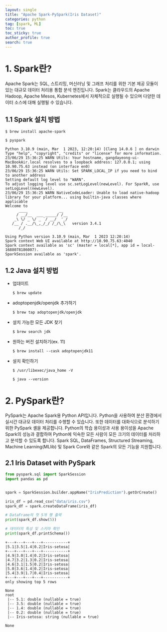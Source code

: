 ```yaml
---
layout: single
title: "Apache Spark-PySpark(Iris Dataset)"
categories: python
tag: [spark, ML]
toc: true
toc_sticky: true
author_profile: true
search: true
---
```


# 1. Spark란?
Apache Spark는 SQL, 스트리밍, 머신러닝 및 그래프 처리를 위한 기본 제공 모듈이 있는 대규모 데이터 처리용 통합 분석 엔진입니다. Spark는 클라우드의 Apache Hadoop, Apache Mesos, Kubernetes에서 자체적으로 실행될 수 있으며 다양한 데이터 소스에 대해 실행될 수 있습니다.

## 1.1 Spark 설치 방법
```
$ brew install apache-spark
```

```
$ pyspark

Python 3.10.9 (main, Mar  1 2023, 12:20:14) [Clang 14.0.6 ] on darwin
Type "help", "copyright", "credits" or "license" for more information.
23/06/29 15:36:25 WARN Utils: Your hostname, gangdayeong-ui-MacBookAir.local resolves to a loopback address: 127.0.0.1; using 10.90.75.63 instead (on interface en0)
23/06/29 15:36:25 WARN Utils: Set SPARK_LOCAL_IP if you need to bind to another address
Setting default log level to "WARN".
To adjust logging level use sc.setLogLevel(newLevel). For SparkR, use setLogLevel(newLevel).
23/06/29 15:36:25 WARN NativeCodeLoader: Unable to load native-hadoop library for your platform... using builtin-java classes where applicable
Welcome to
      ____              __
     / __/__  ___ _____/ /__
    _\ \/ _ \/ _ `/ __/  '_/
   /__ / .__/\_,_/_/ /_/\_\   version 3.4.1
      /_/

Using Python version 3.10.9 (main, Mar  1 2023 12:20:14)
Spark context Web UI available at http://10.90.75.63:4040
Spark context available as 'sc' (master = local[*], app id = local-1688078186007).
SparkSession available as 'spark'.
```

## 1.2 Java 설치 방법
- 업데이트
    ```
    $ brew update
    ```
- adoptopenjdk/openjdk 추가하기
    ```
    $ brew tap adoptopenjdk/openjdk
    ```
- 설치 가능한 모든 JDK 찾기
    ```
    $ brew search jdk
    ```
- 원하는 버전 설치하기(ex. 11)
    ```
    $ brew install --cask adoptopenjdk11
    ```
- 설치 확인하기
    ```
    $ /usr/libexec/java_home -V
    ```
    ```
    $ java --version
    ```
  
# 2. PySpark란?
PySpark는 Apache Spark용 Python API입니다. Python을 사용하여 분산 환경에서 실시간 대규모 데이터 처리를 수행할 수 있습니다. 또한 데이터를 대화식으로 분석하기 위한 PySpark 셸을 제공합니다.
Python의 학습 용이성과 사용 용이성을 Apache Spark의 성능과 결합하여 Python에 익숙한 모든 사람이 모든 크기의 데이터를 처리하고 분석할 수 있도록 합니다.
Spark SQL, DataFrames, Structured Streaming, Machine Learning(MLlib) 및 Spark Core와 같은 Spark의 모든 기능을 지원합니다.

## 2.1 Iris Dataset with PySpark

```python
from pyspark.sql import SparkSession
import pandas as pd


spark = SparkSession.builder.appName("IrisPrediction").getOrCreate()

iris_df = pd.read_csv("data/iris.csv")
spark_df = spark.createDataFrame(iris_df)

# DataFrame의 첫 5개 행 출력
print(spark_df.show(5))

# 데이터의 특성 및 스키마 확인
print(spark_df.printSchema())
```

```
+---+---+---+---+-----------+
|5.1|3.5|1.4|0.2|Iris-setosa|
+---+---+---+---+-----------+
|4.9|3.0|1.4|0.2|Iris-setosa|
|4.7|3.2|1.3|0.2|Iris-setosa|
|4.6|3.1|1.5|0.2|Iris-setosa|
|5.0|3.6|1.4|0.2|Iris-setosa|
|5.4|3.9|1.7|0.4|Iris-setosa|
+---+---+---+---+-----------+
only showing top 5 rows

None
root
 |-- 5.1: double (nullable = true)
 |-- 3.5: double (nullable = true)
 |-- 1.4: double (nullable = true)
 |-- 0.2: double (nullable = true)
 |-- Iris-setosa: string (nullable = true)

None
```